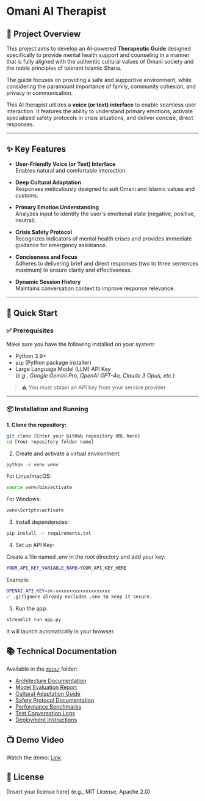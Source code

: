 # Omani AI Therapist

## 🌟 Project Overview

This project aims to develop an AI-powered **Therapeutic Guide** designed specifically to provide mental health support and counseling in a manner that is fully aligned with the authentic cultural values of Omani society and the noble principles of tolerant Islamic Sharia.  

The guide focuses on providing a safe and supportive environment, while considering the paramount importance of family, community cohesion, and privacy in communication.

This AI therapist utilizes a **voice (or text) interface** to enable seamless user interaction. It features the ability to understand primary emotions, activate specialized safety protocols in crisis situations, and deliver concise, direct responses.

---

## ✨ Key Features

- **User-Friendly Voice (or Text) Interface**  
  Enables natural and comfortable interaction.

- **Deep Cultural Adaptation**  
  Responses meticulously designed to suit Omani and Islamic values and customs.

- **Primary Emotion Understanding**  
  Analyzes input to identify the user's emotional state (negative, positive, neutral).

- **Crisis Safety Protocol**  
  Recognizes indicators of mental health crises and provides immediate guidance for emergency assistance.

- **Conciseness and Focus**  
  Adheres to delivering brief and direct responses (two to three sentences maximum) to ensure clarity and effectiveness.

- **Dynamic Session History**  
  Maintains conversation context to improve response relevance.

---

## 🚀 Quick Start

### ✅ Prerequisites

Make sure you have the following installed on your system:

- Python 3.9+
- `pip` (Python package installer)
- Large Language Model (LLM) API Key  
  *(e.g., Google Gemini Pro, OpenAI GPT-4o, Claude 3 Opus, etc.)*

> ⚠️ You must obtain an API key from your service provider.

---

### 📦 Installation and Running

**1. Clone the repository:**

```bash
git clone [Enter your GitHub repository URL here]
cd [Your repository folder name]
```
2. Create and activate a virtual environment:

```bash
python -m venv venv
```
For Linux/macOS:

```bash
source venv/bin/activate
```
For Windows:

```bash
venv\Scripts\activate
```
3. Install dependencies:

```bash
pip install -r requirements.txt
```
4. Set up API Key:

Create a file named .env in the root directory and add your key:

```bash
YOUR_API_KEY_VARIABLE_NAME=YOUR_API_KEY_HERE
```
Example:
```bash
OPENAI_API_KEY=sk-xxxxxxxxxxxxxxxxxxxx
✅ .gitignore already excludes .env to keep it secure.
```
5. Run the app:

```bash
streamlit run app.py
```
It will launch automatically in your browser.

## 📚 Technical Documentation

Available in the [`docs/`](docs/) folder:

- [Architecture Documentation](docs/architecture.md)
- [Model Evaluation Report](docs/model_evaluation.md)
- [Cultural Adaptation Guide](docs/cultural_adaptation_guide.md)
- [Safety Protocol Documentation](docs/safety_protocol.md)
- [Performance Benchmarks](docs/performance_benchmarks.md)
- [Test Conversation Logs](docs/test_conversations_logs.md)
- [Deployment Instructions](docs/deployment_instruction.md)

## 📺 Demo Video
Watch the demo:
[Link](https://www.loom.com/share/bf85adf6835d4831ae13025a08ba95d9?sid=4c1f8361-ef7f-4e67-9373-0eeb8e724dc2)

## 📄 License
[Insert your license here]
(e.g., MIT License, Apache 2.0)